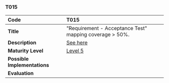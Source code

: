 ### T015

| **Code**           | **T015** |
| :--                | :--      |
| **Title**          | "Requirement - Acceptance Test" mapping coverage > 50%. |
| **Description**    | [See here](../../docs/requirement-test-mapping) |
| **Maturity Level** | [Level 5](/levels#level-5) |
| **Possible Implementations** | |
| **Evaluation**     | |
